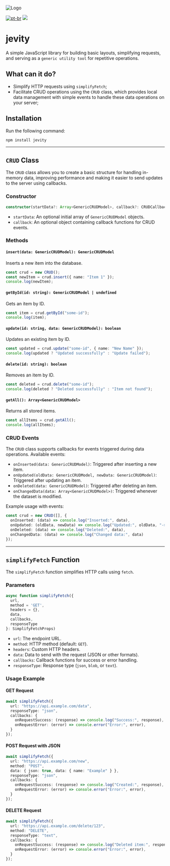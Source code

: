 
![Logo](https://i.imgur.com/6UTKtHp.png)

[![pt-br](https://img.shields.io/badge/lang-pt--br-green.svg)](https://github.com/rodrigocborges/jevity/blob/master/README.pt-br.md)
![](https://img.shields.io/npm/v/jevity)

# jevity
A simple JavaScript library for building basic layouts, simplifying requests, and serving as a `generic utility tool` for repetitive operations.

## What can it do?
- Simplify HTTP requests using `simplifyFetch`;
- Facilitate CRUD operations using the `CRUD` class, which provides local data management with simple events to handle these data operations on your server;

## Installation
Run the following command:
```
npm install jevity
```

---

## `CRUD` Class

The `CRUD` class allows you to create a basic structure for handling in-memory data, improving performance and making it easier to send updates to the server using callbacks.

### Constructor

```typescript
constructor(startData?: Array<GenericCRUDModel>, callback?: CRUDCallback)
```

- `startData`: An optional initial array of `GenericCRUDModel` objects.
- `callback`: An optional object containing callback functions for CRUD events.

### Methods

#### `insert(data: GenericCRUDModel): GenericCRUDModel`

Inserts a new item into the database.

```typescript
const crud = new CRUD();
const newItem = crud.insert({ name: "Item 1" });
console.log(newItem);
```

#### `getById(id: string): GenericCRUDModel | undefined`

Gets an item by ID.

```typescript
const item = crud.getById("some-id");
console.log(item);
```

#### `update(id: string, data: GenericCRUDModel): boolean`

Updates an existing item by ID.

```typescript
const updated = crud.update("some-id", { name: "New Name" });
console.log(updated ? "Updated successfully" : "Update failed");
```

#### `delete(id: string): boolean`

Removes an item by ID.

```typescript
const deleted = crud.delete("some-id");
console.log(deleted ? "Deleted successfully" : "Item not found");
```

#### `getAll(): Array<GenericCRUDModel>`

Returns all stored items.

```typescript
const allItems = crud.getAll();
console.log(allItems);
```

### CRUD Events

The `CRUD` class supports callbacks for events triggered during data operations. Available events:

- `onInserted(data: GenericCRUDModel)`: Triggered after inserting a new item.
- `onUpdated(oldData: GenericCRUDModel, newData: GenericCRUDModel)`: Triggered after updating an item.
- `onDeleted(data: GenericCRUDModel)`: Triggered after deleting an item.
- `onChangedData(data: Array<GenericCRUDModel>)`: Triggered whenever the dataset is modified.

Example usage with events:

```typescript
const crud = new CRUD([], {
  onInserted: (data) => console.log("Inserted:", data),
  onUpdated: (oldData, newData) => console.log("Updated:", oldData, "->", newData),
  onDeleted: (data) => console.log("Deleted:", data),
  onChangedData: (data) => console.log("Changed data:", data)
});
```

---

## `simplifyFetch` Function

The `simplifyFetch` function simplifies HTTP calls using `fetch`.

### Parameters

```typescript
async function simplifyFetch({
  url,
  method = 'GET',
  headers = {},
  data,
  callbacks,
  responseType
}: SimplifyFetchProps)
```

- `url`: The endpoint URL.
- `method`: HTTP method (default: `GET`).
- `headers`: Custom HTTP headers.
- `data`: Data to send with the request (JSON or other formats).
- `callbacks`: Callback functions for success or error handling.
- `responseType`: Response type (`json`, `blob`, or `text`).

### Usage Example

#### GET Request

```typescript
await simplifyFetch({
  url: "https://api.example.com/data",
  responseType: "json",
  callbacks: {
    onRequestSuccess: (response) => console.log("Success:", response),
    onRequestError: (error) => console.error("Error:", error),
  }
});
```

#### POST Request with JSON

```typescript
await simplifyFetch({
  url: "https://api.example.com/new",
  method: "POST",
  data: { json: true, data: { name: "Example" } },
  responseType: "json",
  callbacks: {
    onRequestSuccess: (response) => console.log("Created:", response),
    onRequestError: (error) => console.error("Error:", error),
  }
});
```

#### DELETE Request

```typescript
await simplifyFetch({
  url: "https://api.example.com/delete/123",
  method: "DELETE",
  responseType: "text",
  callbacks: {
    onRequestSuccess: (response) => console.log("Deleted item:", response),
    onRequestError: (error) => console.error("Error:", error),
  }
});
```